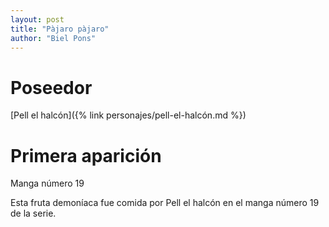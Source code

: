 ```yaml
---
layout: post
title: "Pàjaro pàjaro"
author: "Biel Pons"
---
```


# Poseedor

[Pell el halcón]({% link personajes/pell-el-halcón.md %})

# Primera aparición

Manga número 19

Esta fruta demoníaca fue comida por Pell el halcón en el  manga número 19 de la serie.